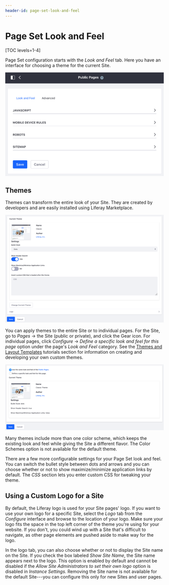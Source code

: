 ```yaml
---
header-id: page-set-look-and-feel
---
```


# Page Set Look and Feel

[TOC levels=1-4]

Page Set configuration starts with the *Look and Feel* tab. Here you have an 
interface for choosing a theme for the current Site.

![Figure 1: The Look and Feel page set tab.](../../../../../images/page-set-look-and-feel.png)

## Themes

Themes can transform the entire look of your Site. They are created by 
developers and are easily installed using Liferay Marketplace.

![Figure 2: The Look and Feel interface allows you to choose a theme for the current site.](../../../../../images/look-and-feel-pages.png)

You can apply themes to the entire Site or to individual pages. For the Site,
go to *Pages* &rarr; the Site (public or private), and click the Gear icon. For
individual pages, click *Configure* &rarr; *Define a specific look and feel for
this page* option under the page's *Look and Feel* category. See the 
[Themes and Layout Templates](/docs/7-1/tutorials/-/knowledge_base/t/themes-and-layout-templates) 
tutorials section for information on creating and developing your own custom 
themes.

![Figure 3: You can define a specific look and feel for a page.](../../../../../images/define-a-specific-look-and-feel.png)

Many themes include more than one color scheme, which keeps the existing look
and feel while giving the Site a different flavor. The Color Schemes option
is not available for the default theme.

There are a few more configurable settings for your Page Set look and feel. You
can switch the bullet style between dots and arrows and you can choose whether
or not to show maximize/minimize application links by default. The *CSS*
section lets you enter custom CSS for tweaking your theme. 


## Using a Custom Logo for a Site

By default, the Liferay logo is used for your Site pages' logo. If you want to
use your own logo for a specific Site, select the *Logo* tab from the
*Configure* interface and browse to the location of your logo. Make sure your
logo fits the space in the top left corner of the theme you're using for your
website. If you don't, you could wind up with a Site that's difficult to
navigate, as other page elements are pushed aside to make way for the logo.

In the logo tab, you can also choose whether or not to display the Site name on
the Site. If you check the box labeled *Show Site Name*, the Site name appears
next to the logo. This option is enabled by default and cannot be disabled if
the *Allow Site Administrators to set their own logo* option is disabled in
*Instance Settings*. Removing the Site name is not available for the default
Site---you can configure this only for new Sites and user pages. 

